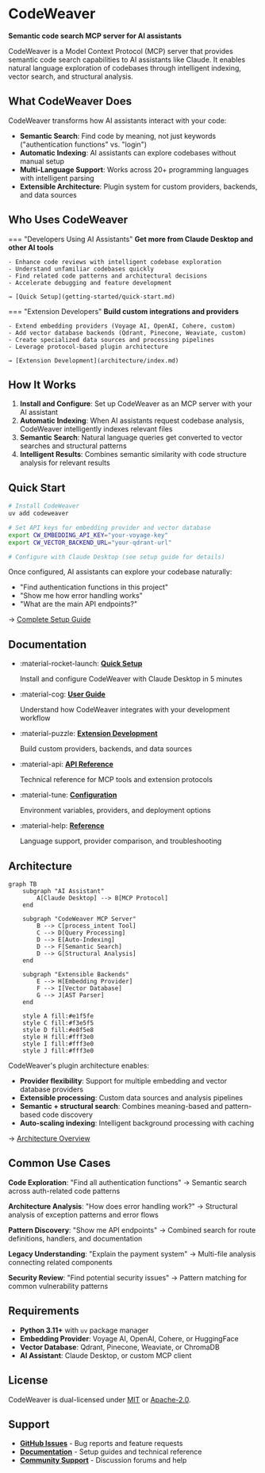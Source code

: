<!--
SPDX-FileCopyrightText: 2025 Knitli Inc.

SPDX-License-Identifier: MIT OR Apache-2.0
-->

# CodeWeaver

**Semantic code search MCP server for AI assistants**

CodeWeaver is a Model Context Protocol (MCP) server that provides semantic code search capabilities to AI assistants like Claude. It enables natural language exploration of codebases through intelligent indexing, vector search, and structural analysis.

## What CodeWeaver Does

CodeWeaver transforms how AI assistants interact with your code:

- **Semantic Search**: Find code by meaning, not just keywords ("authentication functions" vs. "login")
- **Automatic Indexing**: AI assistants can explore codebases without manual setup
- **Multi-Language Support**: Works across 20+ programming languages with intelligent parsing
- **Extensible Architecture**: Plugin system for custom providers, backends, and data sources

## Who Uses CodeWeaver

=== "Developers Using AI Assistants"
    **Get more from Claude Desktop and other AI tools**

    - Enhance code reviews with intelligent codebase exploration
    - Understand unfamiliar codebases quickly
    - Find related code patterns and architectural decisions
    - Accelerate debugging and feature development

    → [Quick Setup](getting-started/quick-start.md)

=== "Extension Developers"
    **Build custom integrations and providers**

    - Extend embedding providers (Voyage AI, OpenAI, Cohere, custom)
    - Add vector database backends (Qdrant, Pinecone, Weaviate, custom)
    - Create specialized data sources and processing pipelines
    - Leverage protocol-based plugin architecture

    → [Extension Development](architecture/index.md)

## How It Works

1. **Install and Configure**: Set up CodeWeaver as an MCP server with your AI assistant
2. **Automatic Indexing**: When AI assistants request codebase analysis, CodeWeaver intelligently indexes relevant files
3. **Semantic Search**: Natural language queries get converted to vector searches and structural patterns
4. **Intelligent Results**: Combines semantic similarity with code structure analysis for relevant results

## Quick Start

```bash
# Install CodeWeaver
uv add codeweaver

# Set API keys for embedding provider and vector database
export CW_EMBEDDING_API_KEY="your-voyage-key"
export CW_VECTOR_BACKEND_URL="your-qdrant-url"

# Configure with Claude Desktop (see setup guide for details)
```

Once configured, AI assistants can explore your codebase naturally:
- "Find authentication functions in this project"
- "Show me how error handling works"
- "What are the main API endpoints?"

→ [Complete Setup Guide](getting-started/quick-start.md)

## Documentation

<div class="grid cards" markdown>

-   :material-rocket-launch: **[Quick Setup](getting-started/quick-start.md)**

    Install and configure CodeWeaver with Claude Desktop in 5 minutes

-   :material-cog: **[User Guide](user-guide/how-it-works.md)**

    Understand how CodeWeaver integrates with your development workflow

-   :material-puzzle: **[Extension Development](architecture/index.md)**

    Build custom providers, backends, and data sources

-   :material-api: **[API Reference](api/mcp/process-intent.md)**

    Technical reference for MCP tools and extension protocols

-   :material-tune: **[Configuration](configuration/environment.md)**

    Environment variables, providers, and deployment options

-   :material-help: **[Reference](reference/usage-patterns.md)**

    Language support, provider comparison, and troubleshooting

</div>

## Architecture

```mermaid
graph TB
    subgraph "AI Assistant"
        A[Claude Desktop] --> B[MCP Protocol]
    end

    subgraph "CodeWeaver MCP Server"
        B --> C[process_intent Tool]
        C --> D[Query Processing]
        D --> E[Auto-Indexing]
        D --> F[Semantic Search]
        D --> G[Structural Analysis]
    end

    subgraph "Extensible Backends"
        E --> H[Embedding Provider]
        F --> I[Vector Database]
        G --> J[AST Parser]
    end

    style A fill:#e1f5fe
    style C fill:#f3e5f5
    style D fill:#e8f5e8
    style H fill:#fff3e0
    style I fill:#fff3e0
    style J fill:#fff3e0
```

CodeWeaver's plugin architecture enables:

- **Provider flexibility**: Support for multiple embedding and vector database providers
- **Extensible processing**: Custom data sources and analysis pipelines
- **Semantic + structural search**: Combines meaning-based and pattern-based code discovery
- **Auto-scaling indexing**: Intelligent background processing with caching

→ [Architecture Overview](architecture/index.md)

## Common Use Cases

**Code Exploration**: "Find all authentication functions" → Semantic search across auth-related code patterns

**Architecture Analysis**: "How does error handling work?" → Structural analysis of exception patterns and error flows  

**Pattern Discovery**: "Show me API endpoints" → Combined search for route definitions, handlers, and documentation

**Legacy Understanding**: "Explain the payment system" → Multi-file analysis connecting related components

**Security Review**: "Find potential security issues" → Pattern matching for common vulnerability patterns

## Requirements

- **Python 3.11+** with `uv` package manager
- **Embedding Provider**: Voyage AI, OpenAI, Cohere, or HuggingFace
- **Vector Database**: Qdrant, Pinecone, Weaviate, or ChromaDB  
- **AI Assistant**: Claude Desktop, or custom MCP client

## License

CodeWeaver is dual-licensed under [MIT](https://opensource.org/licenses/MIT) or [Apache-2.0](https://opensource.org/licenses/Apache-2.0).

## Support

- **[GitHub Issues](https://github.com/knitli/codeweaver-mcp/issues)** - Bug reports and feature requests
- **[Documentation](getting-started/quick-start.md)** - Setup guides and technical reference
- **[Community Support](community/support.md)** - Discussion forums and help

